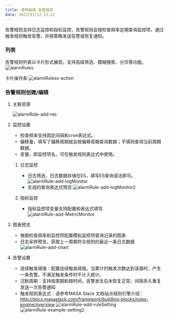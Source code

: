 ```yaml
---
title: 使用指南-告警规则
date: 2023/01/12 13:22
---
```


告警规则支持日志监控和指标监控，告警规则会按检查频率定期查询监控项，通过触发规则触发告警，并按策略发送告警或恢复通知。

### 列表
告警规则列表以卡片形式展现，支持高级筛选、模糊搜索、分页等功能。
![alarmRules](http://cdn.masastack.com/stack/doc/alert/alarmRules.png)

卡片操作条
![alarmRuless-action](http://cdn.masastack.com/stack/doc/alert/alarmRules-action.png)

### 告警规则创建/编辑

1. 关联资源
   
   ![alarmRule-add-res](http://cdn.masastack.com/stack/doc/alert/alarmRule-add-res.png)

2. 监控设置
    - 检查频率支持固定间隔和cron表达式。
    - 偏移量，填写了偏移周期就会按偏移周期查询数据；不填则查询当前周期数据。
    - 变量，即监控项名，可在触发规则表达式中使用。
   1. 日志监控
      - 日志筛选，日志数据存储在ES，填写ES查询语法即可。
      ![alarmRule-add-logMonitor](http://cdn.masastack.com/stack/doc/alert/alarmRule-add-logMonitor.png)
      - 生成的查询表达式预览
      ![alarmRule-add-logMonitor2](http://cdn.masastack.com/stack/doc/alert/alarmRule-add-logMonitor2.png)

   2. 指标监控
      - 指标监控项变量支持配置和表达式填写
      ![alarmRule-add-MetricMonitor](http://cdn.masastack.com/stack/doc/alert/alarmRule-add-MetricMonitor.png)

3. 图表预览
    - 根据检查频率和监控项配置模拟监控项查询记录的图表
    - 日志采样预览，获取上一周期符合规则的最近一条日志数据
    ![alarmRule-add-chart](http://cdn.masastack.com/stack/doc/alert/alarmRule-add-chart.png)

4. 告警设置
    - 连续触发阈值：配置连续触发阈值。当累计的触发次数达到该值时，产生一条告警。不满足触发条件时不计入统计。
    - 沉默周期：支持按周期和按时间，告警发生后未恢复正常，间隔多久重复发送一次告警通知
    - 触发规则表达式：请参考MASA Stack 文档站点规则引擎介绍：http://docs.masastack.com/framework/building-blocks/rules-engine/overview
    ![alarmRule-add-ruleSetting](http://cdn.masastack.com/stack/doc/alert/alarmRule-add-ruleSetting.png)
    ![alarmRule-example-setting2](http://cdn.masastack.com/stack/doc/alert/alarmRule-example-setting2.png)